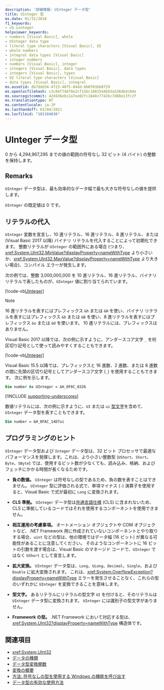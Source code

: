 ```yaml
---
description: '詳細情報: UInteger データ型'
title: UInteger 型
ms.date: 01/31/2018
f1_keywords:
- vb.uinteger
helpviewer_keywords:
- numbers [Visual Basic], whole
- UInteger data type
- literal type characters [Visual Basic], UI
- whole numbers
- integral data types [Visual Basic]
- integer numbers
- numbers [Visual Basic], integer
- integers [Visual Basic], data types
- integers [Visual Basic], types
- UI literal type characters [Visual Basic]
- data types [Visual Basic], integral
ms.assetid: db7ddd34-4f23-46f5-84dd-8b0f83bb8729
ms.openlocfilehash: c3c04f746f0e2cf15bc1881544b93a538dbdc04e
ms.sourcegitcommit: 42d436ebc2a7ee02fc1848c7742bc7d80e13fc2f
ms.translationtype: HT
ms.contentlocale: ja-JP
ms.lasthandoff: 03/04/2021
ms.locfileid: "102104836"
---
```

# <a name="uinteger-data-type"></a>UInteger データ型

0 から 4,294,967,295 までの値の範囲の符号なし 32 ビット (4 バイト) の整数を保持します。

## <a name="remarks"></a>Remarks

`UInteger` データ型は、最も効率的なデータ幅で最も大きな符号なしの値を提供します。

`UInteger` の既定値は 0 です。

## <a name="literal-assignments"></a>リテラルの代入

`UInteger` 変数を宣言し、10 進リテラル、16 進リテラル、8 進リテラル、または (Visual Basic 2017 以降) バイナリ リテラルを代入することによって初期化できます。 整数リテラルが `UInteger` の範囲外にある場合 (つまり、<xref:System.UInt32.MinValue?displayProperty=nameWithType> より小さいか、<xref:System.UInt32.MaxValue?displayProperty=nameWithType> より大きい場合)、コンパイル エラーが発生します。

次の例では、整数 3,000,000,000 を 10 進リテラル、16 進リテラル、バイナリ リテラルで表したものが、`UInteger` 値に割り当てられています。

[!code-vb[UInteger](../../../../samples/snippets/visualbasic/language-reference/data-types/numeric-literals.vb#UInt)]

> [!NOTE]
> 16 進リテラルを表すにはプレフィックス `&h` または `&H` を使い、バイナリ リテラルを表すにはプレフィックス `&b` または `&B` を使い、8 進リテラルを表すにはプレフィックス `&o` または `&O` を使います。 10 進リテラルには、プレフィックスはありません。

Visual Basic 2017 以降では、次の例に示すように、アンダースコア文字 `_` を桁区切り記号として使って読みやすくすることもできます。

[!code-vb[UInteger](../../../../samples/snippets/visualbasic/language-reference/data-types/numeric-literals.vb#UIntS)]

Visual Basic 15.5 以降では、プレフィックスと 16 進数、2 進数、または 8 進数の間に先頭の区切り記号としてアンダースコア文字 (`_`) を使用することもできます。 次に例を示します。

```vb
Dim number As UInteger = &H_0F8C_0326
```

[!INCLUDE [supporting-underscores](../../../../includes/vb-separator-langversion.md)]

数値リテラルには、次の例に示すように、`UI` または `ui` [型文字](../../programming-guide/language-features/data-types/type-characters.md)を含めて、`UInteger` データ型を表すこともできます。

```vb
Dim number = &H_0FAC_14D7ui
```

## <a name="programming-tips"></a>プログラミングのヒント

`UInteger` データ型および `Integer` データ型は、32 ビット プロセッサで最適なパフォーマンスを発揮します。これは、より小さい整数型 (`UShort`、`Short`、`Byte`、`SByte`) では、使用するビット数が少なくても、読み込み、格納、およびフェッチにかかる時間が長くなるためです。

- **負の数値。** `UInteger` は符号なしの型であるため、負の数を表すことはできません。 `UInteger` 型に評価される式で、単項マイナス (`-`) 演算子を使用すると、Visual Basic で式が最初に `Long` に変換されます。

- **CLS 準拠。** `UInteger` データ型は[共通言語仕様](https://www.ecma-international.org/publications-and-standards/standards/ecma-335/) (CLS) に含まれないため、CLS に準拠しているコードではそれを使用するコンポーネントを使用できません。

- **相互運用の考慮事項。** オートメーション オブジェクトや COM オブジェクトなど、.NET Framework 用に作成されていないコンポーネントとやり取りする場合、`uint` などの型は、他の環境ではデータ幅 (16 ビット) が異なる可能性があることに注意してください。 そのようなコンポーネントに 16 ビットの引数を渡す場合は、Visual Basic のマネージド コードで、`UInteger` ではなく `UShort` として宣言します。

- **拡大変換。** `UInteger` データ型は、`Long`、`ULong`、`Decimal`、`Single`、および `Double` に拡大変換されます。 これは、<xref:System.OverflowException?displayProperty=nameWithType> エラーを発生させることなく、これらの型のいずれかに `UInteger` を変換できることを意味します。

- **型文字。** あるリテラルにリテラルの型文字 `UI` を付けると、そのリテラルは `UInteger` データ型に変換されます。 `UInteger` には識別子の型文字がありません。

- **Framework の型。** .NET Framework において対応する型は、<xref:System.UInt32?displayProperty=nameWithType> 構造体です。

## <a name="see-also"></a>関連項目

- <xref:System.UInt32>
- [データの種類](index.md)
- [データ型変換関数](../functions/type-conversion-functions.md)
- [変換の概要](../keywords/conversion-summary.md)
- [方法: 符号なしの型を使用する Windows の機能を呼び出す](../../programming-guide/com-interop/how-to-call-a-windows-function-that-takes-unsigned-types.md)
- [データ型の有効な使用方法](../../programming-guide/language-features/data-types/efficient-use-of-data-types.md)
